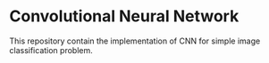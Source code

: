 # Convolutional Neural Network
This repository contain the implementation of CNN for simple image classification problem.